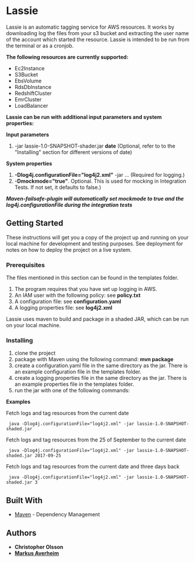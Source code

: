 # Lassie

Lassie is an automatic tagging service for AWS resources. It works by downloading log the files from your s3 bucket and extracting the user name of the account which started the resource. Lassie is intended to be run from the terminal or as a cronjob.

**The following resources are currently supported:**

* Ec2Instance
* S3Bucket
* EbsVolume
* RdsDbInstance
* RedshiftCluster
* EmrCluster
* LoadBalancer

**Lassie can be run with additional input parameters and system properties:**

**Input parameters**

1. -jar lassie-1.0-SNAPSHOT-shader.jar **date** (Optional, refer to to the "Installing" section for different versions of date)

**System properties**

1.  **-Dlog4j.configurationFile="log4j2.xml"** -jar ... (Required for logging.)
2. **-Dmockmode="true"**.
Optional. This is used for mocking in Integration Tests. If not set, it defaults to false.) 

***Maven-failsafe-plugin will automatically set mockmode to true and the log4j.configurationFile during the integration tests***

## Getting Started

These instructions will get you a copy of the project up and running on your local machine for development and testing purposes. See deployment for notes on how to deploy the project on a live system.

### Prerequisites
The files mentioned in this section can be found in the templates folder.

1. The program requires that you have set up logging in AWS.
2. An IAM user  with the following policy: see **policy.txt**
3. A configuration file: see **configuration.yaml**
4. A logging properties file: see **log4j2.xml**

Lassie uses maven to build and package in a shaded JAR, which can be run on your local machine.

### Installing

1. clone the project
2. package with Maven using the following command: **mvn package**
3. create a configuration.yaml file in the same directory as the jar. There is an example configuration file in the templates folder.
4. create a logging properties file in the same directory as the jar. There is an example properties file in the templates folder.
5. run the jar with one of the following commands:

**Examples**

Fetch logs and tag resources from the current date
```
 java -Dlog4j.configurationFile="log4j2.xml" -jar lassie-1.0-SNAPSHOT-shaded.jar 
```

Fetch logs and tag resources from the 25 of September to the current date
```
 java -Dlog4j.configurationFile="log4j2.xml" -jar lassie-1.0-SNAPSHOT-shaded.jar 2017-09-25
```

Fetch logs and tag resources from the current date and three days back
```
 java -Dlog4j.configurationFile="log4j2.xml" -jar lassie-1.0-SNAPSHOT-shaded.jar 3
```

## Built With

* [Maven](https://maven.apache.org/) - Dependency Management

## Authors

* **Christopher Olsson**
* [**Markus Averheim**](https://github.com/averheim) 
